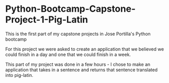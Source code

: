 # Python-Bootcamp-Capstone-Project-1-Pig-Latin
This is the first part of my capstone projects in Jose Portilla's Python bootcamp

For this project we were asked to create an application that we believed we could finish in a day and one that we could finish in a week. 

This part of my project was done in a few hours - I chose to make an application that takes in a sentence and returns that sentence translated into pig-latin. 
